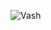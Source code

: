 ![Vash](https://user-images.githubusercontent.com/93680456/140236873-5f91c052-ed29-4d77-92c0-0ed7ff660ca4.jpg)
